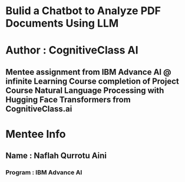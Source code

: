 # Bulid a Chatbot to Analyze PDF Documents Using LLM
# Author : CognitiveClass AI

Mentee assignment from IBM Advance AI @ infinite Learning 
Course completion of Project Course Natural Language Processing with Hugging Face Transformers from CognitiveClass.ai
---

# Mentee Info
## Name : Naflah Qurrotu Aini
### Program : IBM Advance AI
